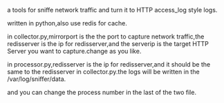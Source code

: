 a tools for sniffe network traffic and turn it to HTTP access_log style logs.

written in python,also use redis for cache.

in collector.py,mirrorport is the the port to capture network traffic,the redisserver is the ip for redisserver,and the serverip is the target HTTP Server you want to capture.change as you like.

in processor.py,redisserver is the ip for redisserver,and it should be the same to the redisserver in collector.py.the logs will be written in the /var/log/sniffer/data.

and you can change the process number in the last of the two file.

